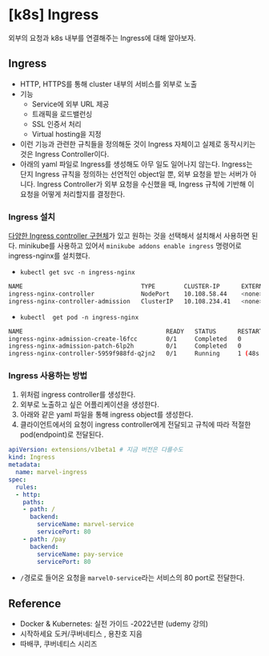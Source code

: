 # [k8s] Ingress


외부의 요청과 k8s 내부를 연결해주는 Ingress에 대해 알아보자.

<!--more-->

## Ingress
- HTTP, HTTPS를 통해 cluster 내부의 서비스를 외부로 노출
- 기능
    - Service에 외부 URL 제공
    - 트래픽을 로드밸런싱
    - SSL 인증서 처리
    - Virtual hosting을 지정
- 이런 기능과 관련한 규칙들을 정의해둔 것이 Ingress 자체이고 실제로 동작시키는 것은 Ingress Controller이다.
- 아래의 yaml 파일로 Ingress를 생성해도 아무 일도 일어나지 않는다. Ingress는 단지 Ingress 규칙을 정의하는 선언적인 object일 뿐, 외부 요청을 받는 서버가 아니다. Ingress Controller가 외부 요청을 수신했을 때, Ingress 규칙에 기반해 이 요청을 어떻게 처리할지를 결정한다.

### Ingress 설치
[다양한 Ingress controller 구현체](https://kubernetes.io/docs/concepts/services-networking/ingress-controllers/)가 있고 원하는 것을 선택해서 설치해서 사용하면 된다. minikube를 사용하고 있어서 `minikube addons enable ingress` 명령어로 ingress-nginx를 설치했다.

- `kubectl get svc -n ingress-nginx`
```bash
NAME                                 TYPE        CLUSTER-IP      EXTERNAL-IP   PORT(S)                      AGE
ingress-nginx-controller             NodePort    10.108.58.44    <none>        80:31542/TCP,443:30202/TCP   4m54s
ingress-nginx-controller-admission   ClusterIP   10.108.234.41   <none>        443/TCP                      4m54s
```
- `kubectl  get pod -n ingress-nginx`
```bash
NAME                                        READY   STATUS      RESTARTS      AGE
ingress-nginx-admission-create-l6fcc        0/1     Completed   0             21h
ingress-nginx-admission-patch-6lp2h         0/1     Completed   0             21h
ingress-nginx-controller-5959f988fd-q2jn2   0/1     Running     1 (48s ago)   21h
```

### Ingress 사용하는 방법
1. 위처럼 ingress controller를 생성한다.
2. 외부로 노출하고 싶은 어플리케이션을 생성한다.
3. 아래와 같은 yaml 파일을 통해 ingress object를 생성한다.
4. 클라이언트에서의 요청이 ingress controller에게 전달되고 규칙에 따라 적절한 pod(endpoint)로 전달된다.

```yaml
apiVersion: extensions/v1beta1 # 지금 버전은 다를수도
kind: Ingress
metadata:
  name: marvel-ingress
spec:
  rules:
  - http:
    paths:
    - path: /
      backend:
        serviceName: marvel-service
        servicePort: 80
    - path: /pay
      backend:
        serviceName: pay-service
        servicePort: 80
```

- `/`경로로 들어온 요청을 `marvel0-service`라는 서비스의 80 port로 전달한다.

## Reference

- Docker & Kubernetes: 실전 가이드 -2022년판 (udemy 강의)
- 시작하세요 도커/쿠버네티스 , 용찬호 지음
- 따배쿠, 쿠버네티스 시리즈
